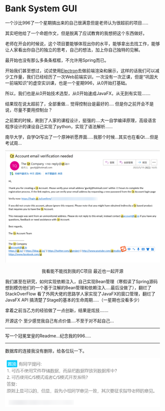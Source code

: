 # Bank System GUI

一个沙比996了一个星期搞出来的自己很满意但是老师认为很超前的项目.....

其实吧他给了一个命题作文，但是脱离了应试教育的我想把这个东西做好。

老师在开会的时候说，这个项目要能够体现出你的水平，能够拿出去找工作，能够让人家看出你自己的独立的思考，自己的想法，加上你自己独特的见解。

最开始也没有那么多条条框框，不允许用Spring而已。

开始我们甚至想过，试试使用[Electron](https://github.com/electron/electron)去做前端渲染和展示，这样的话我们可以减少工作量，我们已经经历了一次Web前端实训，一次没有一次正课，但是“巩固大一前端知识”的虚空实训课，也是一个星期996，从0开始打基础。

所以，我们也是从0开始技术选型，从0开始速成JavaFX，从无到有实现.......

结果现在说太超前了，全部重做... 觉得控制台是最好的.... 但是你之前开会不是说，尽量不要用控制台？

之前累的时候，刷到了人家的课程设计，挺强的....大一自学编译原理，高级语言程序设计的课设自己实现了python，实现了语法解析......

南华大学，自学Qt写出了一个原神祈愿界面.....我那个时候...其实也在看Qt....但是考试周...

![image-20230316171211415](./assets/image-20230316171211415.png)

<center>我看能不能找到我的C项目 最近也一起开源</center>

我们甚至在研究，如何实现依赖注入，自己实现Bean管理（寒假读了Spring源码想到模仿他们的一个基于注解的Bean管理和依赖注入....最后没做了），翻烂了StackOverFlow 看了外网大佬的思路学人家实现了JavaFX的窗口管理，翻烂了JavaFX API 搞清楚了Stage的基本的生命周期.....（一星期也没看多少）

拿着之前当乙方的经验做了一点创新，结果是炫技.......

开源这个 至少感觉我自己有点价值....不至于对不起自己...

---

写一个冠冕堂皇的Readme...纪念我的996.....

---

数据库的连接我没有删除，给各位玩一下。

![image-20230316170710316](./assets/image-20230316170710316.png)